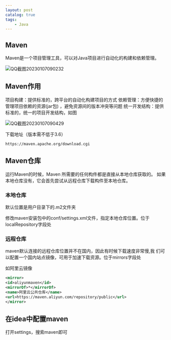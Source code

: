 ```yaml
---
layout: post   	
catalog: true 	
tags:
    - Java
---
```






## Maven

Maven是一个项目管理工具，可以对Java项目进行自动化的构建和依赖管理。

![QQ截图20230107090232](F:\笔记\博客\文章图片\QQ截图20230107090232.png)

## Maven作用

项目构建：提供标准的，跨平台的自动化构建项目的方式
依赖管理：方便快捷的管理项目依赖的资源(jar包) ，避免资源间的版本冲突等问题
统一开发结构：提供标准的，统一的项目开发结构，如图

![QQ截图20230107090429](F:\笔记\博客\文章图片\QQ截图20230107090429.png)

下载地址（版本需不低于3.6）

```
https://maven.apache.org/download.cgi
```

## Maven仓库

运行Maven的时候，Maven 所需要的任何构件都是直接从本地仓库获取的。
如果本地仓库没有，它会首先尝试从远程仓库下载构件至本地仓库。

### 本地仓库

默认位置是用户目录下的.m2文件夹

修改maven安装包中的conf/settings.xml文件，指定本地仓库位置。位于localRepository字段处

### 远程仓库

maven默认连接的远程仓库位置并不在国内，因此有时候下载速度非常慢,我
们可以配置一个国内站点镜像，可用于加速下载资源。位于mirrors字段处

如阿里云镜像

```xml
<mirror>
<id>aliyunmaven</id>
<mirrorOf>*</mirrorOf>
<name>阿里云公共仓库</name>
<url>https://maven.aliyun.com/repository/public</url>
</mirror>
```

## 在idea中配置maven

打开settings，搜索maven即可

